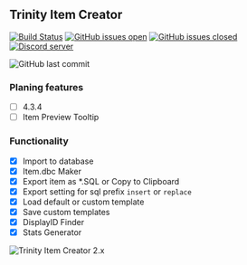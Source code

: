 ## Trinity Item Creator 
[![Build Status](https://travis-ci.com/TrinityItemCreator/TrinityItemCreator.svg?branch=master)](https://travis-ci.com/TrinityItemCreator/TrinityItemCreator) 
[![GitHub issues open](https://img.shields.io/github/issues/TrinityItemCreator/TrinityItemCreator.svg)]() 
[![GitHub issues closed](https://img.shields.io/github/issues-closed/TrinityItemCreator/TrinityItemCreator.svg)]() 
[![Discord server](https://img.shields.io/badge/Join-Discord-blue.svg)](https://discord.gg/KW5R2j7 "Join us on discord")

![GitHub last commit](https://img.shields.io/github/last-commit/TrinityItemCreator/TrinityItemCreator.svg)

### Planing features
- [ ] 4.3.4
- [ ] Item Preview Tooltip

### Functionality
- [x] Import to database
- [x] Item.dbc Maker
- [x] Export item as *.SQL or Copy to Clipboard
- [x] Export setting for sql prefix `insert` or `replace`
- [x] Load default or custom template
- [x] Save custom templates
- [x] DisplayID Finder
- [x] Stats Generator

![Trinity Item Creator 2.x](https://image.ibb.co/mgpK9U/Screenshot_1.jpg)

